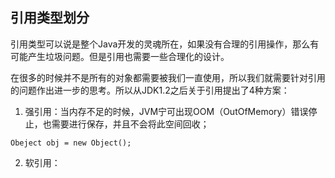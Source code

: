 ## 引用类型划分

引用类型可以说是整个Java开发的灵魂所在，如果没有合理的引用操作，那么有可能产生垃圾问题。但是引用也需要一些合理化的设计。

在很多的时候并不是所有的对象都需要被我们一直使用，所以我们就需要针对引用的问题作出进一步的思考。所以从JDK1.2之后关于引用提出了4种方案：

1. 强引用：当内存不足的时候，JVM宁可出现OOM（OutOfMemory）错误停止，也需要进行保存，并且不会将此空间回收；

```
Obeject obj = new Object(); 
```

2. 软引用：